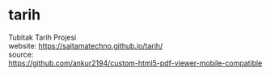 # tarih
Tubitak Tarih Projesi<br>
website: https://saitamatechno.github.io/tarih/<br>
source:<br>
https://github.com/ankur2194/custom-html5-pdf-viewer-mobile-compatible
